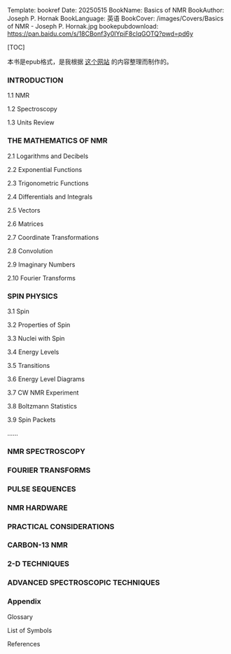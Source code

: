 Template: bookref
Date: 20250515
BookName: Basics of NMR
BookAuthor: Joseph P. Hornak
BookLanguage: 英语
BookCover: /images/Covers/Basics of NMR - Joseph P. Hornak.jpg
bookepubdownload: https://pan.baidu.com/s/18CBonf3y0IYpiF8cIqGOTQ?pwd=pd6y 


[TOC]

本书是epub格式，是我根据 [这个网站](https://www.cis.rit.edu/htbooks/nmr/inside.htm) 的内容整理而制作的。


### INTRODUCTION
1.1 NMR

1.2 Spectroscopy

1.3 Units Review

### THE MATHEMATICS OF NMR
2.1 Logarithms and Decibels

2.2 Exponential Functions

2.3 Trigonometric Functions

2.4 Differentials and Integrals

2.5 Vectors

2.6 Matrices

2.7 Coordinate Transformations

2.8 Convolution

2.9 Imaginary Numbers

2.10 Fourier Transforms

### SPIN PHYSICS
3.1 Spin

3.2 Properties of Spin

3.3 Nuclei with Spin

3.4 Energy Levels

3.5 Transitions

3.6 Energy Level Diagrams

3.7 CW NMR Experiment

3.8 Boltzmann Statistics

3.9 Spin Packets

......

### NMR SPECTROSCOPY

### FOURIER TRANSFORMS

### PULSE SEQUENCES

### NMR HARDWARE

### PRACTICAL CONSIDERATIONS

### CARBON-13 NMR

### 2-D TECHNIQUES

### ADVANCED SPECTROSCOPIC TECHNIQUES

### Appendix

Glossary

List of Symbols

References




